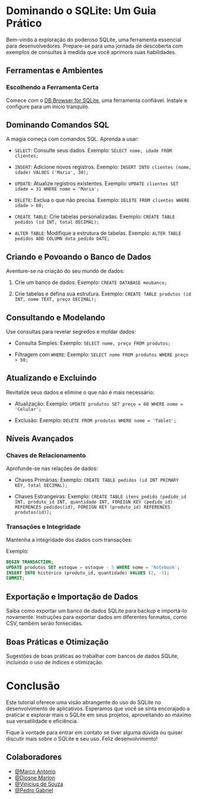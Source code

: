 # Dominando o SQLite: Um Guia Prático

Bem-vindo à exploração do poderoso SQLite, uma ferramenta essencial para desenvolvedores. Prepare-se para uma jornada de descoberta com exemplos de consultas à medida que você aprimora suas habilidades.

## Ferramentas e Ambientes

### Escolhendo a Ferramenta Certa

Comece com o [DB Browser for SQLite](https://sqlitebrowser.org/), uma ferramenta confiável. Instale e configure para um início tranquilo.

## Dominando Comandos SQL

A magia começa com comandos SQL. Aprenda a usar:

- `SELECT`: Consulte seus dados.
  Exemplo: `SELECT nome, idade FROM clientes;`

- `INSERT`: Adicione novos registros.
  Exemplo: `INSERT INTO clientes (nome, idade) VALUES ('Maria', 30);`

- `UPDATE`: Atualize registros existentes.
  Exemplo: `UPDATE clientes SET idade = 31 WHERE nome = 'Maria';`

- `DELETE`: Exclua o que não precisa.
  Exemplo: `DELETE FROM clientes WHERE idade > 60;`

- `CREATE TABLE`: Crie tabelas personalizadas.
  Exemplo: `CREATE TABLE pedidos (id INT, total DECIMAL);`

- `ALTER TABLE`: Modifique a estrutura de tabelas.
  Exemplo: `ALTER TABLE pedidos ADD COLUMN data_pedido DATE;`

## Criando e Povoando o Banco de Dados

Aventure-se na criação do seu mundo de dados:

1. Crie um banco de dados:
   Exemplo: `CREATE DATABASE meubanco;`

2. Crie tabelas e defina sua estrutura.
   Exemplo: `CREATE TABLE produtos (id INT, nome TEXT, preço DECIMAL);`

## Consultando e Modelando

Use consultas para revelar segredos e moldar dados:

- Consulta Simples:
  Exemplo: `SELECT nome, preço FROM produtos;`

- Filtragem com `WHERE`:
  Exemplo: `SELECT nome FROM produtos WHERE preço > 50;`

## Atualizando e Excluindo

Revitalize seus dados e elimine o que não é mais necessário:

- Atualização:
  Exemplo: `UPDATE produtos SET preço = 60 WHERE nome = 'Celular';`

- Exclusão:
  Exemplo: `DELETE FROM produtos WHERE nome = 'Tablet';`

## Níveis Avançados

### Chaves de Relacionamento

Aprofunde-se nas relações de dados:

- Chaves Primárias:
  Exemplo: `CREATE TABLE pedidos (id INT PRIMARY KEY, total DECIMAL);`

- Chaves Estrangeiras:
  Exemplo: `CREATE TABLE itens_pedido (pedido_id INT, produto_id INT, quantidade INT, FOREIGN KEY (pedido_id) REFERENCES pedidos(id), FOREIGN KEY (produto_id) REFERENCES produtos(id));`

### Transações e Integridade

Mantenha a integridade dos dados com transações:

Exemplo:

```sql
BEGIN TRANSACTION;
UPDATE produtos SET estoque = estoque - 5 WHERE nome = 'Notebook';
INSERT INTO histórico (produto_id, quantidade) VALUES (2, -5);
COMMIT;
```

## Exportação e Importação de Dados

Saiba como exportar um banco de dados SQLite para backup e importá-lo novamente. Instruções para exportar dados em diferentes formatos, como CSV, também serão fornecidas.

## Boas Práticas e Otimização

Sugestões de boas práticas ao trabalhar com bancos de dados SQLite, incluindo o uso de índices e otimização.

# Conclusão

Este tutorial oferece uma visão abrangente do uso do SQLite no desenvolvimento de aplicativos. Esperamos que você se sinta encorajado a praticar e explorar mais o SQLite em seus projetos, aproveitando ao máximo sua versatilidade e eficiência.

Fique à vontade para entrar em contato se tiver alguma dúvida ou quiser discutir mais sobre o SQLite e seu uso. Feliz desenvolvimento!

## Colaboradores

- [@Marco Antonio](https://github.com/marco0antonio0)
- [@Diosne Marlon](https://github.com/DiosneMarlon)
- [@Vinicius de Souza](https://github.com/vinivini204)
- [@Pedro Gabriel](https://github.com/Pedro-Gabriel-Souza)
